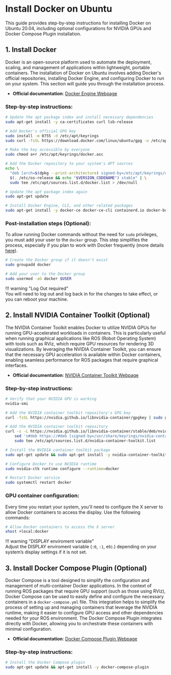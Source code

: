 # Install Docker on Ubuntu

This guide provides step-by-step instructions for installing Docker on Ubuntu 20.04, including optional configurations for NVIDIA GPUs and Docker Compose Plugin installation.

## 1. Install Docker

Docker is an open-source platform used to automate the deployment, scaling, and management of applications within lightweight, portable containers. The installation of Docker on Ubuntu involves adding Docker's official repositories, installing Docker Engine, and configuring Docker to run on your system. This section will guide you through the installation process.

- **Official documentation**: [Docker Engine Webpage](https://docs.docker.com/engine/install/ubuntu/)

### Step-by-step instructions:
```sh
# Update the apt package index and install necessary dependencies
sudo apt-get install -y ca-certificates curl lsb-release

# Add Docker's official GPG key
sudo install -m 0755 -d /etc/apt/keyrings
sudo curl -fsSL https://download.docker.com/linux/ubuntu/gpg -o /etc/apt/keyrings/docker.asc

# Make the key accessible by everyone
sudo chmod a+r /etc/apt/keyrings/docker.asc

# Add the Docker repository to your system's APT sources
echo \
  "deb [arch=$(dpkg --print-architecture) signed-by=/etc/apt/keyrings/docker.asc] https://download.docker.com/linux/ubuntu \
  $(. /etc/os-release && echo "$VERSION_CODENAME") stable" | \
  sudo tee /etc/apt/sources.list.d/docker.list > /dev/null

# Update the apt package index again
sudo apt-get update

# Install Docker Engine, CLI, and other related packages
sudo apt-get install -y docker-ce docker-ce-cli containerd.io docker-buildx-plugin docker-compose-plugin
```

### Post-installation steps (Optional):

To allow running Docker commands without the need for `sudo` privileges, you must add your user to the `docker` group. This step simplifies the process, especially if you plan to work with Docker frequently (more details [here](https://docs.docker.com/engine/install/linux-postinstall/)).

```sh
# Create the Docker group if it doesn't exist
sudo groupadd docker

# Add your user to the Docker group
sudo usermod -aG docker $USER
```

!!! warning "Log Out required"  
    You will need to log out and log back in for the changes to take effect, or you can reboot your machine.

## 2. Install NVIDIA Container Toolkit (Optional)

The NVIDIA Container Toolkit enables Docker to utilize NVIDIA GPUs for running GPU-accelerated workloads in containers. This is particularly useful when running graphical applications like ROS (Robot Operating System) with tools such as RViz, which require GPU resources for rendering 3D visualizations. By leveraging the NVIDIA Container Toolkit, you can ensure that the necessary GPU acceleration is available within Docker containers, enabling seamless performance for ROS packages that require graphical interfaces.

- **Official documentation**: [NVIDIA Container Toolkit Webpage](https://docs.nvidia.com/datacenter/cloud-native/container-toolkit/latest/install-guide.html)

### Step-by-step instructions:
```sh
# Verify that your NVIDIA GPU is working
nvidia-smi

# Add the NVIDIA container toolkit repository's GPG key
curl -fsSL https://nvidia.github.io/libnvidia-container/gpgkey | sudo gpg --dearmor -o /usr/share/keyrings/nvidia-container-toolkit-keyring.gpg

# Add the NVIDIA container toolkit repository
curl -s -L https://nvidia.github.io/libnvidia-container/stable/deb/nvidia-container-toolkit.list | \
    sed 's#deb https://#deb [signed-by=/usr/share/keyrings/nvidia-container-toolkit-keyring.gpg] https://#g' | \
    sudo tee /etc/apt/sources.list.d/nvidia-container-toolkit.list

# Install the NVIDIA container toolkit package
sudo apt-get update && sudo apt-get install -y nvidia-container-toolkit

# Configure Docker to use NVIDIA runtime
sudo nvidia-ctk runtime configure --runtime=docker

# Restart Docker service
sudo systemctl restart docker
```

### GPU container configuration:

Every time you restart your system, you'll need to configure the X server to allow Docker containers to access the display. Use the following commands:
```sh
# Allow Docker containers to access the X server
xhost +local:docker
```

!!! warning "DISPLAY enviroment variable"  
    Adjust the DISPLAY enviroment variable (`:0`, `:1`, etc.) depending on your system’s display settings if it is not set.


## 3. Install Docker Compose Plugin (Optional)

Docker Compose is a tool designed to simplify the configuration and management of multi-container Docker applications. In the context of running ROS packages that require GPU support (such as those using RViz), Docker Compose can be used to easily define and configure the necessary containers in a `docker-compose.yml` file. This integration helps to simplify the process of setting up and managing containers that leverage the NVIDIA runtime, making it easier to configure GPU access and other dependencies needed for your ROS environment. The Docker Compose Plugin integrates directly with Docker, allowing you to orchestrate these containers with minimal configuration.

- **Official documentation**: [Docker Compose Plugin Webpage](https://docs.docker.com/compose/install/linux)

### Step-by-step instructions:
```sh
# Install the Docker Compose plugin
sudo apt-get update && apt-get install -y docker-compose-plugin
```